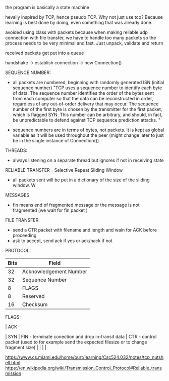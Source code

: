 the program is basically a state machine

hevaily inspired by TCP, hence pseudo TCP. Why not just use tcp? Because learning is best done by doing, even something that was already done.

avoided using class with packets because when making reliable udp connection with file transfer, we have to handle too many packets so the process needs to be very minimal and fast. Just unpack, validate and return

received packets get put into a queue

handshake -> establish connection -> new Connection()

SEQUENCE NUMBER:
- all packets are numbered, beginning with randomly generated ISN (initial sequence number)
"TCP uses a sequence number to identify each byte of data. The sequence number identifies the order of the bytes sent from each computer so that the data can be reconstructed in order, regardless of any out-of-order delivery that may occur. The sequence number of the first byte is chosen by the transmitter for the first packet, which is flagged SYN. This number can be arbitrary, and should, in fact, be unpredictable to defend against TCP sequence prediction attacks. "

- sequence numbers are in terms of bytes, not packets. It is kept as global variable as it will be used throughout the peer (might change later to just be in the single instance of Connection())

THREADS:
- always listening on a separate thread but ignores if not in receiving state

RELIABLE TRANSFER - Selective Repeat Sliding Window
- all packets sent will be put in a dictionary of the size of the sliding window. W

MESSAGES
- fin means end of fragmented message or the message is not fragmented (we wait for fin packet )

FILE TRANSFER
- send a CTR packet with filename and length and wain for ACK before proceeding
- ask to accept, send ack if yes or ack/nack if not


PROTOCOL:

 Bits |    Field
------|----------------------------
  32  |  Acknowledgement Number
  32  |  Sequence Number
   8  |  FLAGS
   8  |  Reserved
  16  |  Checksum

FLAGS:

| ACK

| SYN
| FIN - terminate conection and drop in-transit data
| CTR - control packet (used to for example send the expected filesize or to change fragment size)
|
|
|
|
  

https://www.cs.miami.edu/home/burt/learning/Csc524.032/notes/tcp_nutshell.html
https://en.wikipedia.org/wiki/Transmission_Control_Protocol#Reliable_transmission